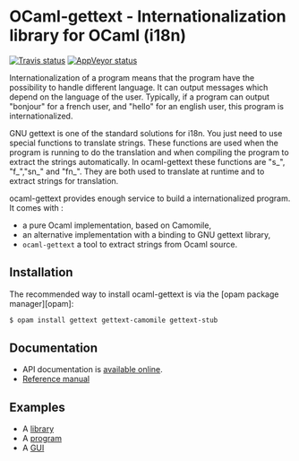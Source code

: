 OCaml-gettext - Internationalization library for OCaml (i18n)
=============================================================

[![Travis status][travis-img]][travis]
[![AppVeyor status][appveyor-img]][appveyor]

Internationalization of a program means that the program have the possibility
to handle different language. It can output messages which depend on the
language of the user.  Typically, if a program can output "bonjour" for a
french user, and "hello" for an english user, this program is
internationalized.

GNU gettext is one of the standard solutions for i18n. You just need to use
special functions to translate strings. These functions are used when the
program is running to do the translation and when compiling the program to
extract the strings automatically. In ocaml-gettext these functions are "s_",
"f_","sn_" and "fn_". They are both used to translate at runtime and to extract
strings for translation.

ocaml-gettext provides enough service to build a internationalized program. It
comes with :

* a pure Ocaml implementation, based on Camomile,
* an alternative implementation with a binding to GNU gettext library,
* `ocaml-gettext` a tool to extract strings from Ocaml source.

[travis]:         https://travis-ci.org/gildor478/ocaml-gettext
[travis-img]:     https://travis-ci.org/gildor478/ocaml-gettext.svg?branch=master
[appveyor]:       https://ci.appveyor.com/project/gildor478/ocaml-gettext
[appveyor-img]:   https://ci.appveyor.com/api/projects/status/4dalakr6ixnhotve/branch/master?svg=true

Installation
------------

The recommended way to install ocaml-gettext is via the [opam package manager][opam]:

```sh
$ opam install gettext gettext-camomile gettext-stub
```

Documentation
-------------

* API documentation is
  [available online](https://gildor478.github.io/ocaml-gettext).
* [Reference manual](doc/reference-manual.md)

Examples
--------

* A [library](examples/library)
* A [program](examples/program)
* A [GUI](examples/gui)
